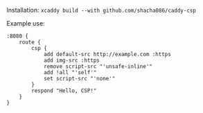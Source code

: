 Installation:
``xcaddy build --with github.com/shacha086/caddy-csp``

Example use:
```Caddyfile
:8080 {
    route {
        csp {
            add default-src http://example.com :https
            add img-src :https
            remove script-src "'unsafe-inline'"
            add !all "'self'"
            set script-src "'none'"
        }
        respond "Hello, CSP!"
    }
}
```